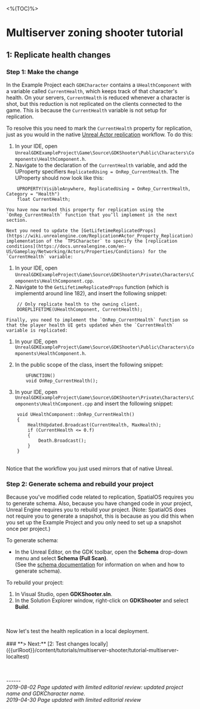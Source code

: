 <%(TOC)%>
# Multiserver zoning shooter tutorial
## 1: Replicate health changes</br>
### Step 1: Make the change


In the Example Project each `GDKCharacter` contains a `UHealthComponent` with a variable called `CurrentHealth`, which keeps track of that character's health. On your servers, `CurrentHealth` is reduced whenever a character is shot, but this reduction is not replicated on the clients connected to the game. This is because the `CurrentHealth` variable is not setup for replication.

To resolve this you need to mark the `CurrentHealth` property for replication, just as you would in the native [Unreal Actor replication](https://docs.unrealengine.com/en-us/Resources/ContentExamples/Networking/1_1) workflow. To do this:

1. In your IDE, open `UnrealGDKExampleProject\Game\Source\GDKShooter\Public\Characters\Components\HealthComponent.h`.
1. Navigate to the declaration of the `CurrentHealth` variable, and add the UProperty specifiers `ReplicatedUsing = OnRep_CurrentHealth`. The UProperty should now look like this:

```
    UPROPERTY(VisibleAnywhere, ReplicatedUsing = OnRep_CurrentHealth, Category = "Health")
    float CurrentHealth; 
```

    You have now marked this property for replication using the `OnRep_CurrentHealth` function that you’ll implement in the next section.
    
    Next you need to update the [GetLifetimeReplicatedProps](https://wiki.unrealengine.com/Replication#Actor_Property_Replication) implementation of the `TPSCharacter` to specify the [replication conditions](https://docs.unrealengine.com/en-US/Gameplay/Networking/Actors/Properties/Conditions) for the `CurrentHealth` variable:

1. In your IDE, open `UnrealGDKExampleProject\Game\Source\GDKShooter\Private\Characters\Components\HealthComponent.cpp`.
1. Navigate to the `GetLifetimeReplicatedProps` function (which is implementd around line 182), and insert the following snippet:

```
    // Only replicate health to the owning client.
    DOREPLIFETIME(UHealthComponent, CurrentHealth);
```

    Finally, you need to implement the `OnRep_CurrentHealth` function so that the player health UI gets updated when the `CurrentHealth` variable is replicated:

1. In your IDE, open `UnrealGDKExampleProject\Game\Source\GDKShooter\Public\Characters\Components\HealthComponent.h`.
1. In the public scope of the class, insert the following snippet:

    ```	
        UFUNCTION()
        void OnRep_CurrentHealth();
    ```

1. In your IDE, open `UnrealGDKExampleProject\Game\Source\GDKShooter\Private\Characters\Components\HealthComponent.cpp` and insert the following snippet:

```
    void UHealthComponent::OnRep_CurrentHealth()
    {
	    HealthUpdated.Broadcast(CurrentHealth, MaxHealth);
	    if (CurrentHealth <= 0.f)
	    {
		    Death.Broadcast();
	    }
    }
```

</br>
Notice that the workflow you just used mirrors that of native Unreal.

### Step 2: Generate schema and rebuild your project
Because you've modified code related to replication, SpatialOS requires you to generate schema. Also, because you have changed code in your project, Unreal Engine requires you to rebuild your project. (Note: SpatialOS does not require you to generate a snapshot, this is because as you did this when you set up the Example Project and you only need to set up a snapshot once per project.) </br>

To generate schema:

* In the Unreal Editor, on the GDK toolbar, open the **Schema** drop-down menu and select **Schema (Full Scan)**.</br>
(See the [schema documentation]({{urlRoot}}/content/how-to-use-schema#how-to-generate-schema) for information on when and how to generate schema). 

To rebuild your project:

1. In Visual Studio, open **GDKShooter.sln**.
1. In the Solution Explorer window, right-click on **GDKShooter** and select **Build**.	

</br>
</br>
Now let's test the health replication in a local deployment.
</br>
</br>
### **> Next:** [2: Test changes locally]({{urlRoot}}/content/tutorials/multiserver-shooter/tutorial-multiserver-localtest)
<br/>
<br/>


<br/>------<br/>
_2019-08-02 Page updated with limited editorial review: updated project name and GDKCharacter name._</br>
_2019-04-30 Page updated with limited editorial review_
